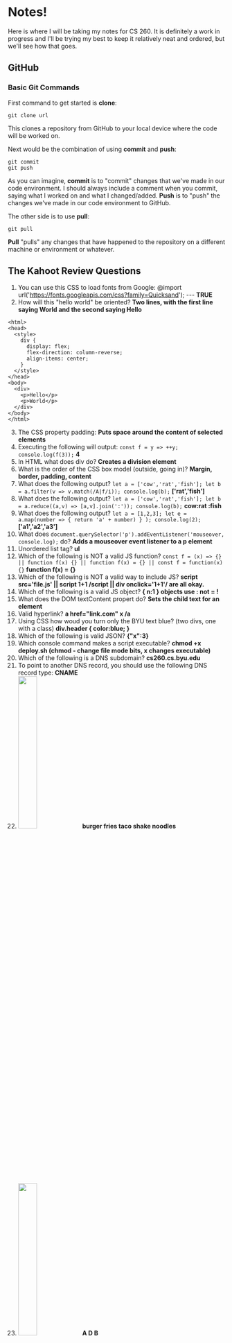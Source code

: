 # Notes!
Here is where I will be taking my notes for CS 260. It is definitely a work in progress and I'll be trying my best to keep it relatively neat and ordered, but we'll see how that goes.

## GitHub
### Basic Git Commands
First command to get started is __clone__:
```
git clone url
```
This clones a repository from GitHub to your local device where the code will be worked on.

Next would be the combination of using __commit__ and __push__:
```
git commit
git push
```
As you can imagine, __commit__ is to "commit" changes that we've made in our code environment. I should always include a comment when you commit, saying what I worked on and what I changed/added. __Push__ is to "push" the changes we've made in our code environment to GitHub.

The other side is to use __pull__:
```
git pull
```
__Pull__ "pulls" any changes that have happened to the repository on a different machine or environment or whatever.

## The Kahoot Review Questions
1. You can use this CSS to load fonts from Google: @import url('https://fonts.googleapis.com/css?family=Quicksand'); --- **TRUE**
2. How will this "hello world" be oriented? **Two lines, with the first line saying World and the second saying Hello**
```
<html>
<head>
  <style>
    div {
      display: flex;
      flex-direction: column-reverse;
      align-items: center;
    }
  </style>
</head>
<body>
  <div>
    <p>Hello</p>
    <p>World</p>
  </div>
</body>
</html>
```

3. The CSS property padding: **Puts space around the content of selected elements**
4. Executing the following will output: ```const f = y => ++y; console.log(f(3));``` **4**
5. In HTML what does div do? **Creates a division element**
6. What is the order of the CSS box model (outside, going in)? **Margin, border, padding, content** 
7. What does the following output? ``` let a = ['cow','rat','fish']; let b = a.filter(v => v.match(/A|f/i)); console.log(b); ``` **['rat','fish']**
8. What does the following output? ``` let a = ['cow','rat','fish']; let b = a.reduce((a,v) => [a,v].join(':')); console.log(b); ``` **cow:rat :fish**
9. What does the following output? ``` let a = [1,2,3]; let e = a.map(number => { return 'a' + number) } ); console.log(2); ``` **['a1','a2','a3']**
10. What does ``` document.querySelector('p').addEventListener('mouseover, console.log); ``` do? **Adds a mouseover event listener to a p element**
11. Unordered list tag? **ul**
12. Which of the following is NOT a valid JS function? 
```const f = (x) => {} || function f(x) {} || function f(x) = {} || const f = function(x) {}``` **function f(x) = {}**
13. Which of the following is NOT a valid way to include JS? **script src='file.js' || script 1+1 /script || div onclick='1+1'/ are all okay.**
14. Which of the following is a valid JS object? **{ n:1 } objects use : not = !**
15. What does the DOM textContent propert do? **Sets the child text for an element**
16. Valid hyperlink? **a href="link.com" x /a**
17. Using CSS how woud you turn only the BYU text blue? (two divs, one with a class) **div.header { color:blue; }**
18. Which of the following is valid JSON? **{"x":3}**
19. Which console command makes a script executable? **chmod +x deploy.sh (chmod - change file mode bits, x changes executable)**
20. Which of the following is a DNS subdomain? **cs260.cs.byu.edu**
21. To point to another DNS record, you should use the following DNS record type: **CNAME**
22. <img src="https://github.com/qmbarret/quincinnati/assets/112978030/5cccaf12-b9ba-4955-ba3e-7819ec392402" width="30%" height="30%"> **burger fries taco shake noodles**
23. <img src="https://github.com/qmbarret/quincinnati/assets/112978030/4240c1bf-823e-4dc6-b622-68a11c80cdc7" width="30%" height="30%"> **A D B**

## Promises
JavaScript executes as a single threaded application. You can asynchronously execute code with the use of a JavaScript `Promise`. Because the execution is asynchronous the promise object can be in one of three states at any given point in time.

1. **pending** - Currently running asynchronously
1. **fulfilled** - Completed successfully
1. **rejected** - Failed to complete

```js
const delay = (msg, wait) => {
  setTimeout(() => {
    console.log(msg, wait);
  }, 1000 * wait);
};

new Promise((resolve, reject) => {
  // Code executing in the promise
  for (let i = 0; i < 3; i++) {
    delay('In promise', i);
  }
});

// Code executing after the promise
for (let i = 0; i < 3; i++) {
  delay('After promise', i);
}

// OUTPUT:
//   In promise 0
//   After promise 0
//   In promise 1
//   After promise 1
//   In promise 2
//   After promise 2
```

### Resolving and rejecting

Now that we know how to use a promise to execute asynchronously, we need to be able to set the state to `fulfilled` when things complete correctly, or to `rejected` when an error happens. The promise executor function takes two functions as parameters, `resolve` and `reject`. Calling `resolve` sets the promise to the `fulfilled` state, and calling `reject` sets the promise to the `rejected` state.

Consider the following "coin toss" promise that waits ten seconds and then has a fifty percent chance of resolving or rejecting.

```js
const coinToss = new Promise((resolve, reject) => {
  setTimeout(() => {
    if (Math.random() > 0.5) {
      resolve('success');
    } else {
      reject('error');
    }
  }, 10000);
});
```

If you log the coinToss promise object to the console immediately after calling the constructor, it will display that it is in the `pending` state.

```js
console.log(coinToss);
// OUTPUT: Promise {<pending>}
```

If you then wait ten seconds and the log the coinToss promise object again, the state will either show as `fulfilled` or `rejected` depending upon the way the coin landed.

```js
console.log(coinToss);
// OUTPUT: Promise {<fulfilled>}
```

### Then, catch, finally

```js
const coinToss = new Promise((resolve, reject) => {
  setTimeout(() => {
    if (Math.random() > 0.1) {
      resolve(Math.random() > 0.5 ? 'heads' : 'tails');
    } else {
      reject('fell off table');
    }
  }, 10000);
});
```
```js
coinToss
  .then((result) => console.log(`Coin toss result: ${result}`))
  .catch((err) => console.log(`Error: ${err}`))
  .finally(() => console.log('Toss completed'));

// OUTPUT:
//    Coin toss result: tails
//    Toss completed
```

### The observer pattern

Promises are the standard way to do asynchronous processing in JavaScript, but they are not the only way. The `Observer` pattern, popularized by web programming frameworks such as `Angular`, use a model called `Observer`. The major difference between Observers and Promises is that Promises immediately begin to execute when the Promise is created, but Observers form a pipeline that you then pass an execution object into. This allows Observers to be reused, and the result of executing an Observable to be saved as a history of a particular execution.

## The Kahoot Review Questions Part 2
1. Different reserved ports: **22 SSH, 25 SMTP, 80 HTTP, 443 HTTPS, 20/21 FTP, etc**
2. HTTP Status codes: **100 informational, 200 successful, 300 redirection/caching, 400 client errors, 500 server error**
3. General HTTP headers: **Content-Type, Host, Cookie (NOT LANGUAGE)**
4. Cookies allow: **a server to store data on the client**
5. <img src="https://github.com/qmbarret/quincinnati/assets/112978030/4c764f3d-ba19-4765-a9e2-0ce510ec13c3" width="30%" height="30%"> For the request [GET]/fav/george what is logged? **paul george john**
6. <img src="https://github.com/qmbarret/quincinnati/assets/112978030/216a0cd8-4841-46d3-a26e-daf1e6db262a" width="30%" height="30%"> Which Express middleware will match this fetch request? **app.delete(/fav\/(.*)/, () => {})**
7. <img src="https://github.com/qmbarret/quincinnati/assets/112978030/df3e7eb0-236f-404e-ae90-1b200ba28f39" width="30%" height="30%"> What document matches this MongoDB query? **{name: "Walke", score: -55}**
8. Why is hashing stored passwords important? **It improves security by making the password unreadable**
9. <img src="https://github.com/qmbarret/quincinnati/assets/112978030/c4ac1d70-d1cc-4c17-b079-f418577d48db" width="30%" height="30%"> Given the following code, what will console.log print? **Client:Server:Hello**
10. What value does WebSocket add to HTTP? **It is peer to peer instead of client to server**
11. What are some purposes of JSX? **To inject your HTML into your JavaScript, to componentize your HTML, to allow for composability of your HTML, NOT to combine CSS, HTML, and JS**
12. <img src="https://github.com/qmbarret/quincinnati/assets/112978030/8d43ccdf-aad0-49b4-8eda-549e8486c923" width="30%" height="30%"> What will component A initially display? **tacofish**
13. <img src="https://github.com/qmbarret/quincinnati/assets/112978030/e55eda36-e148-48c6-b284-f51cf3133dce" width="30%" height="30%"> What component will the URL /burger render? **B**
14. What does the command `npm install ws` do? **Locks the version of the websocket package for your application, adds the websocket source code to your node_modules directory, and adds a dependency to your package.json file**
15. You can use fetch in front-end and back-end code. **TRUE**
16. True about Linux daemons: **Executes independent of the user, starts when the computer is rebooted, PM2 is a daemon, can fork other processes**

